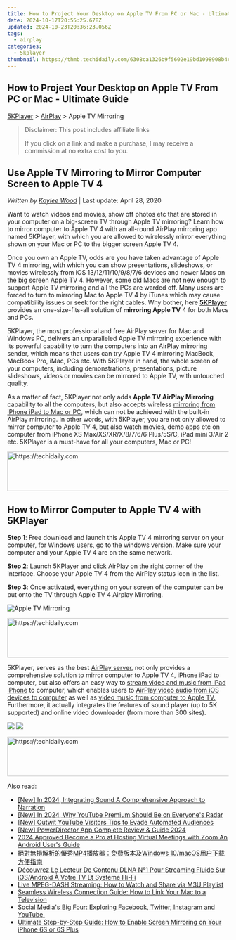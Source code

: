 ```yaml
---
title: How to Project Your Desktop on Apple TV From PC or Mac - Ultimate Guide
date: 2024-10-17T20:55:25.678Z
updated: 2024-10-23T20:36:23.056Z
tags:
  - airplay
categories:
  - 5kplayer
thumbnail: https://thmb.techidaily.com/6308ca1326b9f5602e19bd1098908b4cdc545e2ea53a869dc57cfed236317a58.png
---
```


## How to Project Your Desktop on Apple TV From PC or Mac - Ultimate Guide

[5KPlayer](https://tools.techidaily.com/5kplayer/products/) \> [AirPlay](https://tools.techidaily.com/5kplayer/airplay/) \> Apple TV Mirroring

>  Disclaimer: This post includes affiliate links
>
>  If you click on a link and make a purchase, I may receive a commission at no extra cost to you.
>

## Use Apple TV Mirroring to Mirror Computer Screen to Apple TV 4

 _Written by [Kaylee Wood](https://www.quora.com/profile/Amanda-Hu-21)_ | Last update: April 28, 2020

Want to watch videos and movies, show off photos etc that are stored in your computer on a big-screen TV through Apple TV mirroring? Learn how to mirror computer to Apple TV 4 with an all-round AirPlay mirroring app named 5KPlayer, with which you are allowed to wirelessly mirror everything shown on your Mac or PC to the bigger screen Apple TV 4\. 

Once you own an Apple TV, odds are you have taken advantage of Apple TV 4 mirroring, with which you can show presentations, slideshows, or movies wirelessly from iOS 13/12/11/10/9/8/7/6 devices and newer Macs on the big screen Apple TV 4\. However, some old Macs are not new enough to support Apple TV mirroring and all the PCs are warded off. Many users are forced to turn to mirroring Mac to Apple TV 4 by iTunes which may cause compatibility issues or seek for the right cables. Why bother, here [**5KPlayer**](https://tools.techidaily.com/5kplayer/products/) provides an one-size-fits-all solution of **mirroring Apple TV** 4 for both Macs and PCs. 

5KPlayer, the most professional and free AirPlay server for Mac and Windows PC, delivers an unparalleled Apple TV mirroring experience with its powerful capability to turn the computers into an AirPlay mirroring sender, which means that users can try Apple TV 4 mirroring MacBook, MacBook Pro, iMac, PCs etc. With 5KPlayer in hand, the whole screen of your computers, including demonstrations, presentations, picture slideshows, videos or movies can be mirrored to Apple TV, with untouched quality.

As a matter of fact, 5KPlayer not only adds **Apple TV AirPlay Mirroring** capability to all the computers, but also accepts wireless [mirroring from iPhone iPad to Mac or PC](https://tools.techidaily.com/5kplayer/airplay/), which can not be achieved with the built-in AirPlay mirroring. In other words, with 5KPlayer, you are not only allowed to mirror computer to Apple TV 4, but also watch movies, demo apps etc on computer from iPhone XS Max/XS/XR/X/8/7/6/6 Plus/5S/C, iPad mini 3/Air 2 etc. 5KPlayer is a must-have for all your computers, Mac or PC!

<!-- affiliate ads begin -->
<a href="https://coinrule.sjv.io/c/5597632/1958378/18409" target="_top" id="1958378">
  <img src="//a.impactradius-go.com/display-ad/18409-1958378" border="0" alt="https://techidaily.com" width="728" height="90"/>
</a>
<img height="0" width="0" src="https://coinrule.sjv.io/i/5597632/1958378/18409" style="position:absolute;visibility:hidden;" border="0" />
<!-- affiliate ads end -->

## How to Mirror Computer to Apple TV 4 with 5KPlayer

**Step 1**: Free download and launch this Apple TV 4 mirroring server on your computer, for Windows users, go to the windows version. Make sure your computer and your Apple TV 4 are on the same network.

**Step 2**: Launch 5KPlayer and click AirPlay on the right corner of the interface. Choose your Apple TV 4 from the AirPlay status icon in the list.

**Step 3**: Once activated, everything on your screen of the computer can be put onto the TV through Apple TV 4 Airplay Mirroring.

![Apple TV Mirroring](https://www.5kplayer.com/airplay/img/5kplayer-airplay.jpg) 

<!-- affiliate ads begin -->
<a href="https://aligracehair.sjv.io/c/5597632/1934258/19272" target="_top" id="1934258">
  <img src="//a.impactradius-go.com/display-ad/19272-1934258" border="0" alt="https://techidaily.com" width="728" height="90"/>
</a>
<img height="0" width="0" src="https://aligracehair.sjv.io/i/5597632/1934258/19272" style="position:absolute;visibility:hidden;" border="0" />
<!-- affiliate ads end -->

5KPlayer, serves as the best [AirPlay server](https://tools.techidaily.com/5kplayer/airplay/), not only provides a comprehensive solution to mirror computer to Apple TV 4, iPhone iPad to computer, but also offers an easy way to [stream video and music from iPad iPhone](https://tools.techidaily.com/5kplayer/airplay/) to computer, which enables users to [AirPlay video audio from iOS devices to computer](https://tools.techidaily.com/5kplayer/airplay/) as well as [video music from computer to Apple TV.](https://tools.techidaily.com/5kplayer/airplay/) Furthermore, it actually integrates the features of sound player (up to 5K supported) and online video downloader (from more than 300 sites). 

[![](https://www.5kplayer.com/airplay/../button/freedownbackmac.png)](https://tools.techidaily.com/5kplayer/products/) [![](https://www.5kplayer.com/airplay/../button/freedownwhitewin.png)](https://tools.techidaily.com/5kplayer/products/)

<!-- affiliate ads begin -->
<a href="https://appsumo.8odi.net/c/5597632/2123749/7443" target="_top" id="2123749">
  <img src="//a.impactradius-go.com/display-ad/7443-2123749" border="0" alt="https://techidaily.com" width="728" height="90"/>
</a>
<img height="0" width="0" src="https://appsumo.8odi.net/i/5597632/2123749/7443" style="position:absolute;visibility:hidden;" border="0" />
<!-- affiliate ads end -->

<ins class="adsbygoogle"
     style="display:block"
     data-ad-format="autorelaxed"
     data-ad-client="ca-pub-7571918770474297"
     data-ad-slot="1223367746"></ins>

<ins class="adsbygoogle"
     style="display:block"
     data-ad-client="ca-pub-7571918770474297"
     data-ad-slot="8358498916"
     data-ad-format="auto"
     data-full-width-responsive="true"></ins>

<span class="atpl-alsoreadstyle">Also read:</span>
<div><ul>
<li><a href="https://article-posts.techidaily.com/new-in-2024-integrating-sound-a-comprehensive-approach-to-narration/"><u>[New] In 2024, Integrating Sound A Comprehensive Approach to Narration</u></a></li>
<li><a href="https://youtube-tips.techidaily.com/n-2024-why-youtube-premium-should-be-on-everyones-radar/"><u>[New] In 2024, Why YouTube Premium Should Be on Everyone's Radar</u></a></li>
<li><a href="https://youtube-web.techidaily.com/utwit-youtube-visitors-tips-to-evade-automated-audiences/"><u>[New] Outwit YouTube Visitors Tips to Evade Automated Audiences</u></a></li>
<li><a href="https://extra-guidance.techidaily.com/new-powerdirector-app-complete-review-and-guide-2024/"><u>[New] PowerDirector App Complete Review & Guide 2024</u></a></li>
<li><a href="https://fox-info.techidaily.com/2024-approved-become-a-pro-at-hosting-virtual-meetings-with-zoom-an-android-users-guide/"><u>2024 Approved Become a Pro at Hosting Virtual Meetings with Zoom An Android User's Guide</u></a></li>
<li><a href="https://media-tips.techidaily.com/1727404308517-mp4windows-10macos/"><u>絕對無損解析的優秀MP4播放器：免費版本及Windows 10/macOS用户下载方便指南</u></a></li>
<li><a href="https://media-tips.techidaily.com/decouvrez-le-lecteur-de-contenu-dlna-n1-pour-streaming-fluide-sur-iosandroid-a-votre-tv-et-systeme-hi-fi/"><u>Découvrez Le Lecteur De Contenu DLNA N°1 Pour Streaming Fluide Sur iOS/Android À Votre TV Et Systeme Hi-Fi</u></a></li>
<li><a href="https://media-tips.techidaily.com/live-mpeg-dash-streaming-how-to-watch-and-share-via-m3u-playlist/"><u>Live MPEG-DASH Streaming: How to Watch and Share via M3U Playlist</u></a></li>
<li><a href="https://media-tips.techidaily.com/seamless-wireless-connection-guide-how-to-link-your-mac-to-a-television/"><u>Seamless Wireless Connection Guide: How to Link Your Mac to a Television</u></a></li>
<li><a href="https://win-forum.techidaily.com/1722915286148-social-medias-big-four-exploring-facebook-twitter-instagram-and-youtube/"><u>Social Media's Big Four: Exploring Facebook, Twitter, Instagram and YouTube.</u></a></li>
<li><a href="https://media-tips.techidaily.com/ultimate-step-by-step-guide-how-to-enable-screen-mirroring-on-your-iphone-6s-or-6s-plus/"><u>Ultimate Step-by-Step Guide: How to Enable Screen Mirroring on Your iPhone 6S or 6S Plus</u></a></li>
</ul></div>

